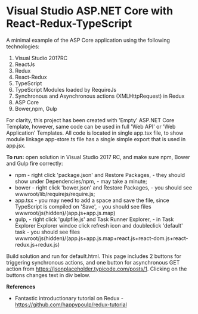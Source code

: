 # Visual Studio ASP.NET Core with React-Redux-TypeScript

A minimal example of the ASP Core application using the following technologies:

1. Visual Studio 2017RC
2. ReactJs
3. Redux
4. React-Redux
5. TypeScript
6. TypeScript Modules loaded by RequireJs
7. Synchronous and Asynchronous actions (XMLHttpRequest) in Redux
8. ASP Core
8. Bower,npm, Gulp

For clarity, this project has been created with 'Empty' ASP.NET Core Template, however, same code can be used in full 'Web API' or 'Web Application' Templates. All code is located in single app.tsx file, to show module linkage app-store.ts file has a single simple export that is used in app.jsx.

**To run:** open solution in Visual Studio 2017 RC, and make sure npm, Bower and Gulp fire correctly:
  - npm - right click 'package.json' and Restore Packages, - they should show under Dependencies/npm, - may take a minute;
  - bower - right click 'bower.json' and Restore Packages, - you should see wwwroot/lib/requirejs/require.js;
  - app.tsx - you may need to add a space and save the file, since TypeScript is compiled on 'Save', - you should see files wwwroot/js(hidden)/(app.js+app.js.map)
  - gulp, - right click 'gulpfile.js' and Task Runner Explorer, - in Task Explorer Explorer windoe click refresh icon and doubleclick 'default' task - you should see files wwwroot/js(hidden)/(app.js+app.js.map+react.js+react-dom.js+react-redux.js+redux.js)
 
 Build solution and run for default.html. This page includes 2 buttons for triggering synchronous actions, and one button for asynchronous GET action from https://jsonplaceholder.typicode.com/posts/1. Clicking on the buttons changes text in div below.

**References**
 - Fantastic introductionary tutorial on Redux - https://github.com/happypoulp/redux-tutorial
